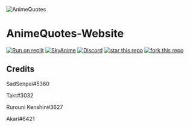 ![AnimeQuotes](https://animequotes.tk/img/logo.jpg)

# AnimeQuotes-Website
[![Run on replit](https://repl.it/badge/github/wilardzysenpai/AnimeQuotes-Website)](https://repl.it/github/wilardzysenpai/AnimeQuotes-Website)
[![SkyAnime](https://img.shields.io/website?label=Made%20with&up_color=skyblue&up_message=SkyAnime&url=https%3A%2F%2Fanimequotes.tk%2Fsupport)](https://animequotes.tk/support)
[![Discord](https://img.shields.io/discord/911477934332715100?label=SkyAnime&logo=Discord&logoColor=%235865F2&style=for-the-badge)](https://discord.gg/JehBMxdef5)
[![star this repo](http://githubbadges.com/star.svg?user=ddavison&repo=github-badges&style=flat&color=fff&background=007ec6)](https://github.com/WilardzySenpai/AnimeQuotes-Website/github-badges)
[![fork this repo](http://githubbadges.com/fork.svg?user=ddavison&repo=github-badges&style=flat&color=fff&background=007ec6)](https://github.com/WilardzySenpai/AnimeQuotes-Website/github-badges/fork)

## Credits
SadSenpai#5360

Takt#3032

Rurouni Kenshin#3627

Akari#6421
